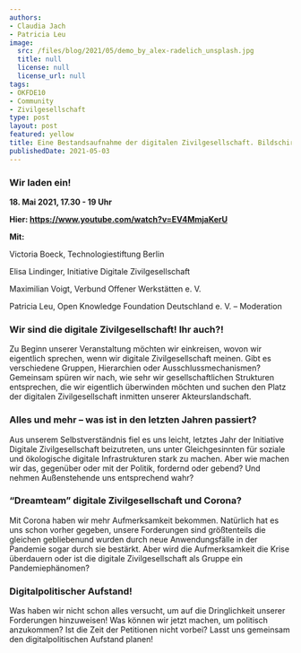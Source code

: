 ```yaml
---
authors:
- Claudia Jach
- Patricia Leu
image:
  src: /files/blog/2021/05/demo_by_alex-radelich_unsplash.jpg
  title: null
  license: null
  license_url: null
tags:
- OKFDE10
- Community
- Zivilgesellschaft
type: post
layout: post
featured: yellow
title: Eine Bestandsaufnahme der digitalen Zivilgesellschaft. Bildschirmgespräch zum 10. Geburtstag der OKF
publishedDate: 2021-05-03
---
```


### Wir laden ein!

**18. Mai 2021, 17.30 - 19 Uhr**

**Hier: https://www.youtube.com/watch?v=EV4MmjaKerU**

**Mit:**

Victoria Boeck, Technologiestiftung Berlin

Elisa Lindinger, Initiative Digitale Zivilgesellschaft

Maximilian Voigt, Verbund Offener Werkstätten e. V.

Patricia Leu, Open Knowledge Foundation Deutschland e. V. – Moderation

### Wir sind die digitale Zivilgesellschaft! Ihr auch?!

Zu Beginn unserer Veranstaltung möchten wir einkreisen, wovon wir eigentlich sprechen, wenn wir digitale Zivilgesellschaft meinen. Gibt es verschiedene Gruppen, Hierarchien oder Ausschlussmechanismen? Gemeinsam spüren wir nach, wie sehr wir gesellschaftlichen Strukturen entsprechen, die wir eigentlich überwinden möchten und suchen den Platz der digitalen Zivilgesellschaft inmitten unserer Akteurslandschaft.

### Alles und mehr – was ist in den letzten Jahren passiert?

Aus unserem Selbstverständnis fiel es uns leicht, letztes Jahr der Initiative Digitale Zivilgesellschaft beizutreten, uns unter Gleichgesinnten für soziale und ökologische digitale Infrastrukturen stark zu machen. Aber wie machen wir das, gegenüber oder mit der Politik, fordernd oder gebend? Und nehmen Außenstehende uns entsprechend wahr?

### “Dreamteam” digitale Zivilgesellschaft und Corona?

Mit Corona haben wir mehr Aufmerksamkeit bekommen. Natürlich hat es uns schon vorher gegeben, unsere Forderungen sind größtenteils die gleichen gebliebenund wurden durch neue Anwendungsfälle in der Pandemie sogar durch sie bestärkt. Aber wird die Aufmerksamkeit die Krise überdauern oder ist die digitale Zivilgesellschaft als Gruppe ein Pandemiephänomen?

### Digitalpolitischer Aufstand!

Was haben wir nicht schon alles versucht, um auf die Dringlichkeit unserer Forderungen hinzuweisen! Was können wir jetzt machen, um politisch anzukommen? Ist die Zeit der Petitionen nicht vorbei? Lasst uns gemeinsam den digitalpolitischen Aufstand planen!